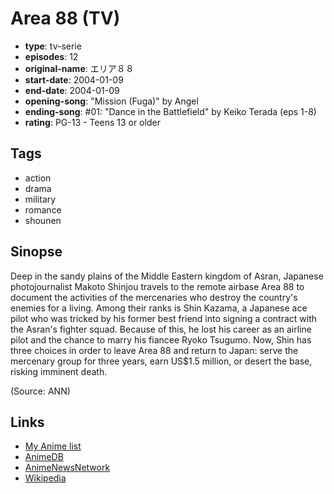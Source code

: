 # Area 88 (TV)

-   **type**: tv-serie
-   **episodes**: 12
-   **original-name**: エリア８８
-   **start-date**: 2004-01-09
-   **end-date**: 2004-01-09
-   **opening-song**: "Mission (Fuga)" by Angel
-   **ending-song**: #01: "Dance in the Battlefield" by Keiko Terada (eps 1-8)
-   **rating**: PG-13 - Teens 13 or older

## Tags

-   action
-   drama
-   military
-   romance
-   shounen

## Sinopse

Deep in the sandy plains of the Middle Eastern kingdom of Asran, Japanese photojournalist Makoto Shinjou travels to the remote airbase Area 88 to document the activities of the mercenaries who destroy the country's enemies for a living. Among their ranks is Shin Kazama, a Japanese ace pilot who was tricked by his former best friend into signing a contract with the Asran's fighter squad. Because of this, he lost his career as an airline pilot and the chance to marry his fiancee Ryoko Tsugumo. Now, Shin has three choices in order to leave Area 88 and return to Japan: serve the mercenary group for three years, earn US$1.5 million, or desert the base, risking imminent death.

(Source: ANN)

## Links

-   [My Anime list](https://myanimelist.net/anime/284/Area_88_TV)
-   [AnimeDB](http://anidb.info/perl-bin/animedb.pl?show=anime&aid=1306)
-   [AnimeNewsNetwork](http://www.animenewsnetwork.com/encyclopedia/anime.php?id=3149)
-   [Wikipedia](http://en.wikipedia.org/wiki/Area_88)
